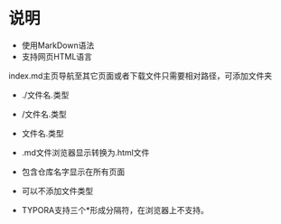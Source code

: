 # 说明

* 使用MarkDown语法
* 支持网页HTML语言



index.md主页导航至其它页面或者下载文件只需要相对路径，可添加文件夹

* ./文件名.类型

* /文件名.类型
* 文件名.类型



* .md文件浏览器显示转换为.html文件

* 包含仓库名字显示在所有页面

* 可以不添加文件类型



* TYPORA支持三个*形成分隔符，在浏览器上不支持。

